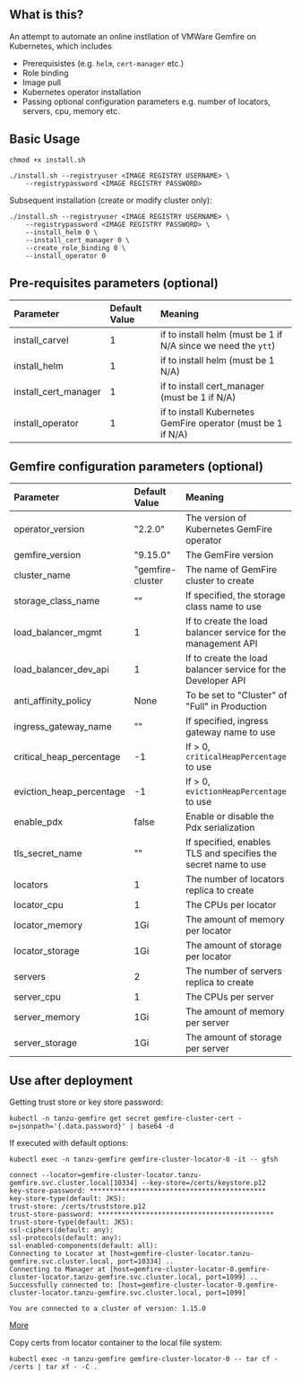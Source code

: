 ## What is this?
An attempt to automate an online instllation of VMWare Gemfire on Kubernetes, which includes
* Prerequisistes (e.g. `helm`, `cert-manager` etc.)
* Role binding
* Image pull
* Kubernetes operator installation
* Passing optional configuration parameters e.g. number of locators, servers, cpu, memory etc.

## Basic Usage
```
chmod +x install.sh

./install.sh --registryuser <IMAGE REGISTRY USERNAME> \
    --registrypassword <IMAGE REGISTRY PASSWORD>

```

Subsequent installation (create or modify cluster only):
```
./install.sh --registryuser <IMAGE REGISTRY USERNAME> \ 
    --registrypassword <IMAGE REGISTRY PASSWORD> \
    --install_helm 0 \
    --install_cert_manager 0 \
    --create_role_binding 0 \
    --install_operator 0
```

## Pre-requisites parameters (optional)

| Parameter           | Default Value | Meaning |
|:------------------  |:--------------|:--------|
| install_carvel      | 1             | if to install helm (must be 1 if N/A since we need the `ytt`) |
| install_helm        | 1             | if to install helm (must be 1 N/A) |
| install_cert_manager| 1             | if to install cert_manager (must be 1 if N/A) |
| install_operator    | 1             | if to install Kubernetes GemFire operator (must be 1 if N/A) |

## Gemfire configuration parameters (optional)
| Parameter                | Default Value   | Meaning |
|:------------------       |:--------------  |:--------|
| operator_version         | "2.2.0"         | The version of Kubernetes GemFire operator |
| gemfire_version          | "9.15.0"        | The GemFire version |
| cluster_name             | "gemfire-cluster| The name of GemFire cluster to create |
| storage_class_name       | ""              | If specified, the storage class name to use |
| load_balancer_mgmt       | 1               | If to create the load balancer service for the management API |
| load_balancer_dev_api    | 1               | If to create the load balancer service for the Developer API |
| anti_affinity_policy     | None            | To be set to "Cluster" of "Full" in Production |
| ingress_gateway_name     | ""              | If specified, ingress gateway name to use |
| critical_heap_percentage | -1              | If > 0, `criticalHeapPercentage` to use |
| eviction_heap_percentage | -1              | If > 0, `evictionHeapPercentage` to use |
| enable_pdx               | false           | Enable or disable the Pdx serialization |
| tls_secret_name          | ""              | If specified, enables TLS and specifies the secret name to use |
| locators                 | 1               | The number of locators replica to create |
| locator_cpu              | 1               | The CPUs per locator |
| locator_memory           | 1Gi             | The amount of memory per locator |
| locator_storage          | 1Gi             | The amount of storage per locator |
| servers                  | 2               | The number of servers replica to create |
| server_cpu               | 1               | The CPUs per server |
| server_memory            | 1Gi             | The amount of memory per server |
| server_storage           | 1Gi             | The amount of storage per server |

## Use after deployment

Getting trust store or key store password:
```
kubectl -n tanzu-gemfire get secret gemfire-cluster-cert -o=jsonpath='{.data.password}' | base64 -d
```

If executed with default options:
```
kubectl exec -n tanzu-gemfire gemfire-cluster-locator-0 -it -- gfsh

connect --locator=gemfire-cluster-locator.tanzu-gemfire.svc.cluster.local[10334] --key-store=/certs/keystore.p12
key-store-password: ********************************************
key-store-type(default: JKS): 
trust-store: /certs/truststore.p12
trust-store-password: ********************************************
trust-store-type(default: JKS): 
ssl-ciphers(default: any): 
ssl-protocols(default: any): 
ssl-enabled-components(default: all): 
Connecting to Locator at [host=gemfire-cluster-locator.tanzu-gemfire.svc.cluster.local, port=10334] ..
Connecting to Manager at [host=gemfire-cluster-locator-0.gemfire-cluster-locator.tanzu-gemfire.svc.cluster.local, port=1099] ..
Successfully connected to: [host=gemfire-cluster-locator-0.gemfire-cluster-locator.tanzu-gemfire.svc.cluster.local, port=1099]

You are connected to a cluster of version: 1.15.0

```
[More](https://docs.vmware.com/en/VMware-Tanzu-GemFire-for-Kubernetes/2.1/gf-k8s/GUID-work-with-cluster.html)

Copy certs from locator container to the local file system:
```
kubectl exec -n tanzu-gemfire gemfire-cluster-locator-0 -- tar cf - /certs | tar xf - -C .

```
